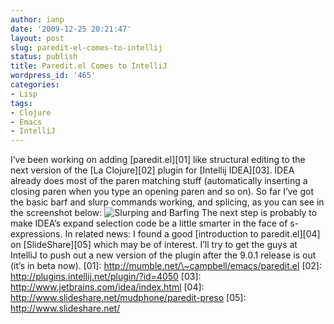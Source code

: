 ```yaml
---
author: ianp
date: '2009-12-25 20:21:47'
layout: post
slug: paredit-el-comes-to-intellij
status: publish
title: Paredit.el Comes to IntelliJ
wordpress_id: '465'
categories:
- Lisp
tags:
- Clojure
- Emacs
- IntelliJ
---
```


I’ve been working on adding [paredit.el][01] like structural editing to
the next version of the [La Clojure][02] plugin for [Intellij IDEA][03].
IDEA already does most of the paren matching stuff (automatically
inserting a closing paren when you type an opening paren and so on). So
far I’ve got the basic barf and slurp commands working, and splicing, as
you can see in the screenshot below: ![Slurping and
Barfing](/images/2009/12/idea-slurp-and-barf.png) The next step is
probably to make IDEA’s expand selection code be a little smarter in the
face of s-expressions. In related news: I found a good [introduction to
paredit.el][04] on [SlideShare][05] which may be of interest. I’ll try
to get the guys at IntelliJ to push out a new version of the plugin
after the 9.0.1 release is out (it’s in beta now). [01]:
http://mumble.net/\~campbell/emacs/paredit.el [02]:
http://plugins.intellij.net/plugin/?id=4050 [03]:
http://www.jetbrains.com/idea/index.html [04]:
http://www.slideshare.net/mudphone/paredit-preso [05]:
http://www.slideshare.net/
